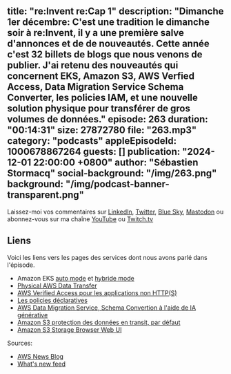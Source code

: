 title: "re:Invent re:Cap 1"
description: "Dimanche 1er décembre: C'est une tradition le dimanche soir à re:Invent, il y a une première salve d'annonces et de de nouveautés.  Cette année c'est 32 billets de blogs que nous venons de publier. J'ai retenu des nouveautés qui concernent EKS, Amazon S3, AWS Verfied Access, Data Migration Service Schema Converter, les policies IAM, et une nouvelle solution physique pour transférer de gros volumes de données."
episode: 263
duration: "00:14:31"
size: 27872780
file: "263.mp3"
category: "podcasts"
appleEpisodeId: 1000678867264
guests: []
publication: "2024-12-01 22:00:00 +0800"
author: "Sébastien Stormacq"
social-background: "/img/263.png"
background: "/img/podcast-banner-transparent.png"
---

Laissez-moi vos commentaires sur [LinkedIn](https://www.linkedin.com/in/sebastienstormacq/), [Twitter](https://twitter.com/sebsto), [Blue Sky](https://bsky.app/profile/sebsto.bsky.social), [Mastodon](https://awscommunity.social/@sebsto) ou abonnez-vous sur ma chaîne [YouTube](https://www.youtube.com/sebsto) ou [Twitch.tv](https://www.twitch.tv/sebAWS)

## Liens

Voici les liens vers les pages des services dont nous avons parlé dans l'épisode.

- Amazon EKS [auto mode](https://aws.amazon.com/blogs/aws/streamline-kubernetes-cluster-management-with-new-amazon-eks-auto-mode/) et [hybride mode](https://aws.amazon.com/blogs/aws/use-your-on-premises-infrastructure-in-amazon-eks-clusters-with-amazon-eks-hybrid-nodes/)
- [Physical AWS Data Transfer](https://aws.amazon.com/blogs/aws/new-physical-aws-data-transfer-terminals-let-you-upload-to-the-cloud-faster/)
- [AWS Verified Access pour les applications non HTTP(S)](https://aws.amazon.com/blogs/aws/aws-verified-access-now-supports-secure-access-to-resources-over-non-https-protocols/)
- [Les policies déclaratives](https://aws.amazon.com/blogs/aws/simplify-governance-with-declarative-policies/)
- [AWS Data Migration Service, Schema Convertion à l'aide de IA générative](https://aws.amazon.com/blogs/aws/aws-data-migration-service-improves-database-schema-conversion-with-generative-ai/)
- [Amazon S3 protection des données en transit, par défaut](https://aws.amazon.com/blogs/aws/introducing-default-data-integrity-protections-for-new-objects-in-amazon-s3/)
- [Amazon S3 Storage Browser Web UI](https://aws.amazon.com/blogs/aws/connect-users-to-data-through-your-apps-with-storage-browser-for-amazon-s3/)

Sources: 

- [AWS News Blog](https://aws.amazon.com/blogs/aws/)
- [What's new feed](https://aws.amazon.com/about-aws/whats-new/2023/)
